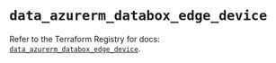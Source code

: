 # `data_azurerm_databox_edge_device`

Refer to the Terraform Registry for docs: [`data_azurerm_databox_edge_device`](https://registry.terraform.io/providers/hashicorp/azurerm/4.28.0/docs/data-sources/databox_edge_device).
